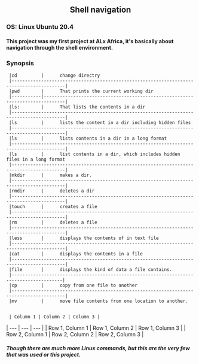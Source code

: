 ##   <div align='center'>Shell navigation</div>
### OS: Linux Ubuntu 20.4

#### This project was my first project at ALx Africa, it's basically about navigation through the shell environment.


### Synopsis
    
     |cd         |      change directry
     |------------------------------------------------------------------------------------------|
     |pwd        |      That prints the current working dir
     |-----------|------------------------------------------------------------------------------|
     |ls:        |      That lists the contents in a dir
     |------------------------------------------------------------------------------------------|
     |ls         |      lists the content in a dir including hidden files
     |------------------------------------------------------------------------------------------|
     |ls         |      lists contents in a dir in a long format
     |------------------------------------------------------------------------------------------|
     |ls         |      list contents in a dir, which includes hidden files in a long format
     |------------------------------------------------------------------------------------------|
     |mkdir      |      makes a dir.
     |------------------------------------------------------------------------------------------|
     |rmdir      |      deletes a dir
     |------------------------------------------------------------------------------------------|
     |touch      |      creates a file
     |------------------------------------------------------------------------------------------|
     |rm         |      deletes a file
     |------------------------------------------------------------------------------------------|
     |less       |      displays the contents of in text file
     |------------------------------------------------------------------------------------------|
     |cat        |      displays the contents in a file
     |------------------------------------------------------------------------------------------|
     |file       |      displays the kind of data a file contains.
     |-----------------------------------------------------------------------------------------|
     |cp         |      copy from one file to another
     |------------------------------------------------------------------------------------------|
     |mv         |      move file contents from one location to another.
     
     
     | Column 1 | Column 2 | Column 3 |
| --- | --- | --- |
| Row 1, Column 1 | Row 1, Column 2 | Row 1, Column 3 |
| Row 2, Column 1 | Row 2, Column 2 | Row 2, Column 3 |

     
##### Though there are much more Linux commands, but this are the very few that was used or this project.
     
